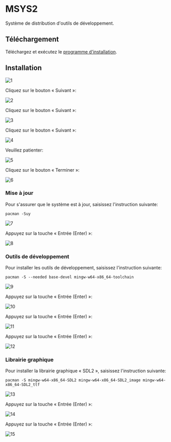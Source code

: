# MSYS2

Système de distribution d'outils de développement.

## Téléchargement

Téléchargez et exécutez le [programme d'installation](https://www.msys2.org/).

## Installation

![1](Images/MSYS201.png)

Cliquez sur le bouton « Suivant »:

![2](Images/MSYS202.png)

Cliquez sur le bouton « Suivant »:

![3](Images/MSYS203.png)

Cliquez sur le bouton « Suivant »:

![4](Images/MSYS204.png)

Veuillez patienter:

![5](Images/MSYS205.png)

Cliquez sur le bouton « Terminer »:

![6](Images/MSYS206.png)

### Mise à jour

Pour s'assurer que le système est à jour, saisissez l'instruction suivante:

```
pacman -Suy
```

![7](Images/MSYS207.png)

Appuyez sur la touche « Entrée (Enter) »:

![8](Images/MSYS208.png)

### Outils de développement

Pour installer les outils de développement, saisissez l'instruction suivante:

```
pacman -S --needed base-devel mingw-w64-x86_64-toolchain
```

![9](Images/MSYS209.png)

Appuyez sur la touche « Entrée (Enter) »:

![10](Images/MSYS210.png)

Appuyez sur la touche « Entrée (Enter) »:

![11](Images/MSYS211.png)

Appuyez sur la touche « Entrée (Enter) »:

![12](Images/MSYS212.png)

### Librairie graphique

Pour installer la librairie graphique « SDL2 », saisissez l'instruction suivante:

```
pacman -S mingw-w64-x86_64-SDL2 mingw-w64-x86_64-SDL2_image mingw-w64-x86_64-SDL2_ttf
```

![13](Images/MSYS213.png)

Appuyez sur la touche « Entrée (Enter) »:

![14](Images/MSYS214.png)

Appuyez sur la touche « Entrée (Enter) »:

![15](Images/MSYS215.png)
